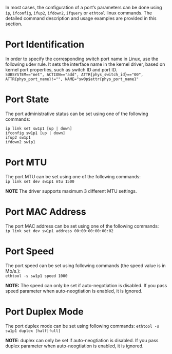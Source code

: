 In most cases, the configuration of a port’s parameters can be done using `ip`, `ifconfig`, `ifup2`, `ifdown2`, `ifquery` or `ethtool` linux commands. The detailed command description and usage examples are provided in this section.  
# Port Identification   
In order to specify the corresponding switch port name in Linux, use the following udev rule. It sets the interface name in the kernel driver, based on kernel port properties, such as switch ID and port ID.  
`SUBSYSTEM=="net", ACTION=="add", ATTR{phys_switch_id}=="00", ATTR{phys_port_name}!="", NAME="sw0p$attr{phys_port_name}"`  

# Port State  
The port administrative status can be set using one of the following commands:

`ip link set sw1p1 [up | down]`  
`ifconfig sw1p1 [up | down]`  
`ifup2 sw1p1`  
`ifdown2 sw1p1`  
# Port MTU  
The port MTU can be set using one of the following commands:  
`ip link set dev sw1p1 mtu 1500`  

**NOTE** The driver supports maximum 3 different MTU settings.

# Port MAC Address  
The port MAC address can be set using one of the following commands:  
`ip link set dev sw1p1 address 00:00:00:00:00:02`  

# Port Speed
The port speed can be set using following commands (the speed value is in Mb/s.):  
`ethtool -s sw1p1 speed 1000`   

**NOTE:** The speed can only be set if auto-negotiation is disabled. If you pass speed parameter when auto-neogtiation is enabled, it is ignored.  

# Port Duplex Mode
The port duplex mode can be set using following commands:
`ethtool -s sw1p1 duplex [half|full]`  

**NOTE**: duplex can only be set if auto-neogtiation is disabled. If you pass duplex parameter when auto-neogtiation is enabled, it is ignored.  


